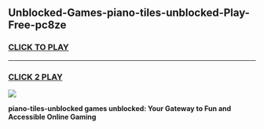 
## Unblocked-Games-piano-tiles-unblocked-Play-Free-pc8ze
<h3>
<a href="https://premium76.site?title=piano-tiles-unblocked&ref=10A">CLICK TO PLAY</a></h3>
<hr>

<h3>
<a href="https://premium76.site?title=piano-tiles-unblocked&ref=10A">CLICK 2 PLAY</a>
  
</h3>

<a href="https://premium76.site?title=piano-tiles-unblocked&ref=10A"><img src="https://clearcache.store/games.png"></a>


**piano-tiles-unblocked games unblocked: Your Gateway to Fun and Accessible Online Gaming**
